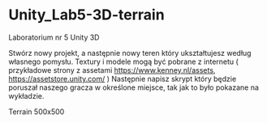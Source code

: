 # Unity_Lab5-3D-terrain
Laboratorium nr 5 Unity 3D

Stwórz nowy projekt, a następnie nowy teren który ukształtujesz według własnego pomysłu. Textury i modele mogą być pobrane z internetu ( przykładowe strony z assetami https://www.kenney.nl/assets, https://assetstore.unity.com/ ) Następnie napisz skrypt który będzie poruszał naszego gracza w określone miejsce, tak jak to było pokazane na wykładzie.

Terrain 500x500
